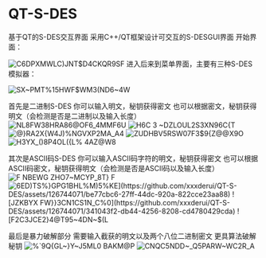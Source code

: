 # QT-S-DES
基于QT的S-DES交互界面
采用C++/QT框架设计可交互的S-DESGUI界面
开始界面：





![C6DPXMWLC)JNT$D4CKQR9SF](https://github.com/xxxderui/QT-S-DES/assets/126744071/f318121e-8f07-4f79-920d-9e28ea196a52)
进入后来到菜单界面，主要有三种S-DES模拟器：





![SX~PMT%15HWF$WM3(ND6~4W](https://github.com/xxxderui/QT-S-DES/assets/126744071/5e01711d-c020-4999-a409-7f32f2ee2dca)

首先是二进制S-DES
你可以输入明文，秘钥获得密文
也可以根据密文，秘钥获得明文（会检测是否是二进制以及输入长度）
![NL8FW38HRA86@OF6_4MMF6U](https://github.com/xxxderui/QT-S-DES/assets/126744071/0de480d6-2b12-42f4-adce-e52378795a5e)
![H6C 3 ~DZLOUL2S3XN96C{T](https://github.com/xxxderui/QT-S-DES/assets/126744071/5334d534-9f49-479c-84d9-6f2d6290264f)
![@}RA2X{W4J)%NGVXP2MA_A4](https://github.com/xxxderui/QT-S-DES/assets/126744071/8b3b8142-a8b4-4ae1-9c04-f52c5ea3298d)
![ZUDHBV5RSW07F3$9{Z@@X9O](https://github.com/xxxderui/QT-S-DES/assets/126744071/ebe2b58a-861f-4ad5-927b-ceacf0058096)
![H3YX_()8P4OL({L% 4AZ@W8](https://github.com/xxxderui/QT-S-DES/assets/126744071/6e8bd1a3-58a5-4540-a1db-e7bd9cef6ead)

其次是ASCII码S-DES
你可以输入ASCII码字符的明文，秘钥获得密文
也可以根据ASCII码密文，秘钥获得明文（会检测是否是ASCII码以及输入长度）
![F NBEWG ZHO7~MCYP_8T} F](https://github.com/xxxderui/QT-S-DES/assets/126744071/1a573ac6-1251-4970-8e03-9870805d4048)
![6ED)TS%}GPG1BH`L%M)5%KE](https://github.com/xxxderui/QT-S-DES/assets/126744071/be77cbc6-27ff-44dc-920a-822cce23aa88)
![JZKBYX FW}}3CN1CS1N_C%0](https://github.com/xxxderui/QT-S-DES/assets/126744071/341043f2-db44-4256-8208-cd4780429cda)
![F2C3JCE2}4@T95~4DN`~$(L](https://github.com/xxxderui/QT-S-DES/assets/126744071/a55216ca-c072-4c52-b665-a0abda532b93)

最后是暴力破解部分
需要输入截获的明文以及两个八位二进制密文
更具算法破解秘钥
![%`9Q{GL~}Y~J5ML0 BAKM@P](https://github.com/xxxderui/QT-S-DES/assets/126744071/c78a5601-107b-4c1c-83f9-d159cb7ffd2b)
![CNQC5NDD~_Q5PARW~WC2R_A](https://github.com/xxxderui/QT-S-DES/assets/126744071/addb240a-54b3-49f0-9830-904fbc26a488)

